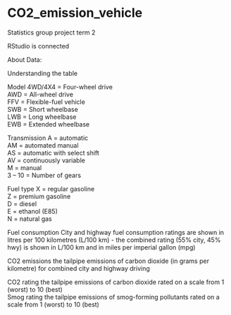 # CO2_emission_vehicle

Statistics group project term 2

RStudio is connected

About Data:

Understanding the table															

  Model	4WD/4X4 = Four-wheel drive														
  	AWD = All-wheel drive														
  	FFV = Flexible-fuel vehicle														
  	SWB = Short wheelbase														
  	LWB = Long wheelbase														
  	EWB = Extended wheelbase														

  Transmission	A = automatic														
  	AM = automated manual														
  	AS = automatic with select shift														
  	AV = continuously variable														
  	M = manual														
  	3 – 10 = Number of gears														

  Fuel type	X = regular gasoline														
  	Z = premium gasoline														
  	D = diesel														
  	E = ethanol (E85)														
  	N = natural gas														

  Fuel consumption	City and highway fuel consumption ratings are shown in litres per 100 kilometres     (L/100 km) - the combined rating (55% city, 45% hwy) is shown in L/100 km and in miles per imperial    gallon (mpg)														

  CO2 emissions	the tailpipe emissions of carbon dioxide (in grams per kilometre) for combined city and   highway driving														

  CO2 rating	the tailpipe emissions of carbon dioxide rated on a scale from 1 (worst) to 10 (best)														
  Smog rating	the tailpipe emissions of smog-forming pollutants rated on a scale from 1 (worst) to 10    (best)														
